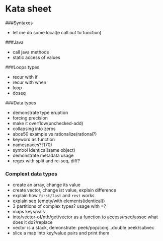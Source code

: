# Kata sheet

###Syntaxes

- let me do some local(e call out to function)

###Java

- call java methods
- static access of values

###Loops types

- recur with if
- recur with when
- loop
- doseq

###Data types

- demonstrate type eruption
- forcing precision
- make it overflow(unchecked-add)
- collapsing into zeros
- abce50 example vs rationalize(rational?)
- keyword as function
- namespaces??(70)
- symbol identical(same object)
- demonstrate metadata usage
- regex with split and re-seq, diff?

### Complext data types
- create an array, change its value
- create vector, change ist value, explain difference
- explain how ```first/last``` and ```rest``` works
- explain seq (empty/with elements(identical))
- 3 partitions of complex types? usage with =?
- maps keys/vals
- into/vector-of/nth/get/vector as a function to access/rseq/assoc what does it do?/replace
- vector is a stack, demonstrate: peek/pop/conj...double peek/subvec
- slice a map into key/value pairs and print them